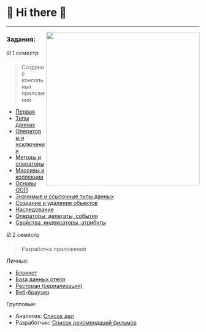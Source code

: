 # :frog: Hi there :frog: 
_________
</head>
<body>
<img src="https://yappi.com.ua/public/user_files/it-english_1.gif" align="right" width="400" />
     
### Задания:  
     
:ballot_box_with_check: 1 семестр   
> Создание консольных приложений   
+ [Первая]()  
+ [Типы данных]()  
+ [Операторы и исключения]()  
+ [Методы и операторы]()  
+ [Массивы и коллекции]()  
+ [Основы ООП]()  
+ [Значимые и ссылочные типы данных]()  
+ [Создание и удаление обьектов]()  
+ [Наследование]()  
+ [Операторы, делегаты, события]()  
+ [Свойства, индексаторы, атрибуты]()
  </body>
       

:ballot_box_with_check: 2 семестр
> Разработка приложений     
 
 Личные:    
   + [Блокнот]()  
   + [База данных отеля]()    
   + [Ресторан (сериализация)]()   
   + [Веб-браузер]()
           
 Групповые:  
   + Аналитик: [Список дел]()  
   + Разработчик: [Список рекомендаций фильмов]()   

